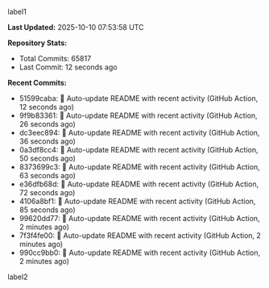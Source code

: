 
label1 
<!-- ACTIVITY_START -->
**Last Updated:** 2025-10-10 07:53:58 UTC

**Repository Stats:**
- Total Commits: 65817
- Last Commit: 12 seconds ago

**Recent Commits:**
- 51599caba: 🤖 Auto-update README with recent activity (GitHub Action, 12 seconds ago)
- 9f9b83361: 🤖 Auto-update README with recent activity (GitHub Action, 26 seconds ago)
- dc3eec894: 🤖 Auto-update README with recent activity (GitHub Action, 36 seconds ago)
- 0a3df8cc4: 🤖 Auto-update README with recent activity (GitHub Action, 50 seconds ago)
- 8373699c3: 🤖 Auto-update README with recent activity (GitHub Action, 63 seconds ago)
- e36dfb68d: 🤖 Auto-update README with recent activity (GitHub Action, 72 seconds ago)
- 4106a8bf1: 🤖 Auto-update README with recent activity (GitHub Action, 85 seconds ago)
- 99620dd77: 🤖 Auto-update README with recent activity (GitHub Action, 2 minutes ago)
- 7f3f4fe00: 🤖 Auto-update README with recent activity (GitHub Action, 2 minutes ago)
- 990cc9bb0: 🤖 Auto-update README with recent activity (GitHub Action, 2 minutes ago)
<!-- ACTIVITY_END -->

label2
